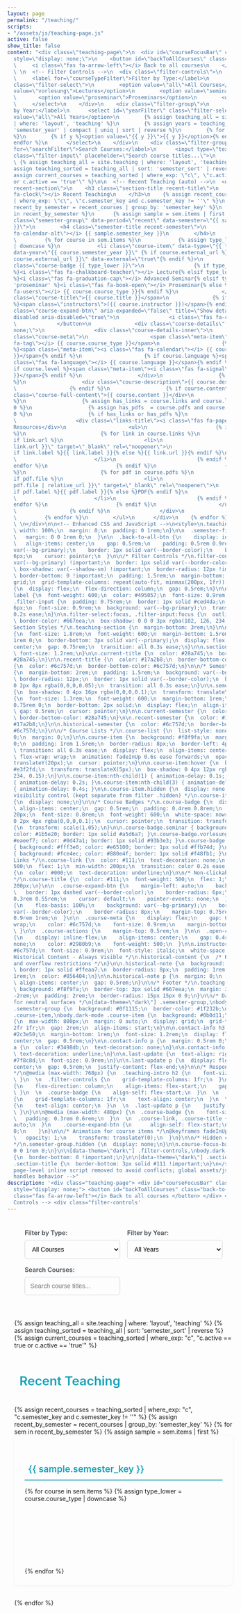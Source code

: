 ```yaml
---
layout: page
permalink: "/teaching/"
scripts:
- "/assets/js/teaching-page.js"
active: false
show_title: false
content: "<div class=\"teaching-page\">\n  <div id=\"courseFocusBar\" class=\"course-focus-bar\"
  style=\"display: none;\">\n    <button id=\"backToAllCourses\" class=\"back-to-all-btn\">\n
  \     <i class=\"fas fa-arrow-left\"></i> Back to all courses\n    </button>\n  </div>\n
  \ \n  <!-- Filter Controls -->\n  <div class=\"filter-controls\">\n    <div class=\"filter-group\">\n
  \     <label for=\"courseTypeFilter\">Filter by Type:</label>\n      <select id=\"courseTypeFilter\"
  class=\"filter-select\">\n        <option value=\"all\">All Courses</option>\n        <option
  value=\"vorlesung\">Lectures</option>\n        <option value=\"seminar\">Seminars</option>\n
  \       <option value=\"proseminar\">Proseminars</option>\n        <option value=\"hauptseminar\">Hauptseminars</option>\n
  \     </select>\n    </div>\n    <div class=\"filter-group\">\n      <label for=\"yearFilter\">Filter
  by Year:</label>\n      <select id=\"yearFilter\" class=\"filter-select\">\n        <option
  value=\"all\">All Years</option>\n        {% assign teaching_all = site.teaching
  | where: 'layout', 'teaching' %}\n        {% assign years = teaching_all | map:
  'semester_year' | compact | uniq | sort | reverse %}\n        {% for y in years
  %}\n        {% if y %}<option value=\"{{ y }}\">{{ y }}</option>{% endif %}\n        {%
  endfor %}\n      </select>\n    </div>\n    <div class=\"filter-group\">\n      <label
  for=\"searchFilter\">Search Courses:</label>\n      <input type=\"text\" id=\"searchFilter\"
  class=\"filter-input\" placeholder=\"Search course titles...\">\n    </div>\n  </div>\n\n
  \ {% assign teaching_all = site.teaching | where: 'layout', 'teaching' %}\n  {%
  assign teaching_sorted = teaching_all | sort: 'semester_sort' | reverse %}\n  {%
  assign current_courses = teaching_sorted | where_exp: \"c\", \"c.active == true
  or c.active == 'true'\" %}\n\n  <!-- Recent Teaching (auto) -->\n  <div class=\"teaching-section
  recent-section\">\n    <h3 class=\"section-title recent-title\">\n      <i class=\"fas
  fa-clock\"></i> Recent Teaching\n    </h3>\n    {% assign recent_courses = teaching_sorted
  | where_exp: \"c\", \"c.semester_key and c.semester_key != ''\" %}\n    {% assign
  recent_by_semester = recent_courses | group_by: 'semester_key' %}\n    {% for sem
  in recent_by_semester %}\n      {% assign sample = sem.items | first %}\n      <div
  class=\"semester-group\" data-period=\"recent\" data-semester=\"{{ sample.semester_key
  }}\">\n        <h4 class=\"semester-title recent-semester\">\n          <i class=\"fas
  fa-calendar-alt\"></i> {{ sample.semester_key }}\n        </h4>\n        <ul class=\"course-list\">\n
  \         {% for course in sem.items %}\n            {% assign type_lower = course.course_type
  | downcase %}\n            <li class=\"course-item\" data-type=\"{{ type_lower }}\"
  data-year=\"{{ course.semester_year }}\" {% if course.external_url %}data-course-url=\"{{
  course.external_url }}\" data-external=\"true\"{% endif %}>\n              <span
  class=\"course-badge {{ type_lower }}\">\n                {% if type_lower == 'vorlesung'
  %}<i class=\"fas fa-chalkboard-teacher\"></i> Lecture{% elsif type_lower == 'hauptseminar'
  %}<i class=\"fas fa-graduation-cap\"></i> Advanced Seminar{% elsif type_lower ==
  'proseminar' %}<i class=\"fas fa-book-open\"></i> Proseminar{% else %}<i class=\"fas
  fa-users\"></i> {{ course.course_type }}{% endif %}\n              </span>\n              <span
  class=\"course-title\">{{ course.title }}</span>\n              {% if course.instructor
  %}<span class=\"instructors\">({{ course.instructor }})</span>{% endif %}\n              <button
  class=\"course-expand-btn\" aria-expanded=\"false\" title=\"Show details\" tabindex=\"-1\"
  disabled aria-disabled=\"true\">\n                <i class=\"fas fa-chevron-down\"></i>\n
  \             </button>\n              <div class=\"course-details\" style=\"display:
  none;\">\n                <div class=\"course-details-inner\">\n                  <div
  class=\"course-meta\">\n                    <span class=\"meta-item\"><i class=\"fas
  fa-tag\"></i> {{ course.course_type }}</span>\n                    {% if course.semester_key
  %}<span class=\"meta-item\"><i class=\"fas fa-calendar\"></i> {{ course.semester_key
  }}</span>{% endif %}\n                    {% if course.language %}<span class=\"meta-item\"><i
  class=\"fas fa-language\"></i> {{ course.language }}</span>{% endif %}\n                    {%
  if course.level %}<span class=\"meta-item\"><i class=\"fas fa-signal\"></i> {{ course.level
  }}</span>{% endif %}\n                  </div>\n                  {% if course.description
  %}\n                  <div class=\"course-description\">{{ course.description }}</div>\n
  \                 {% endif %}\n                  {% if course.content %}\n                  <div
  class=\"course-full-content\">{{ course.content }}</div>\n                  {% endif
  %}\n                  {% assign has_links = course.links and course.links.size >
  0 %}\n                  {% assign has_pdfs  = course.pdfs and course.pdfs.size >
  0 %}\n                  {% if has_links or has_pdfs %}\n                  <div class=\"course-links\">\n
  \                   <div class=\"links-title\"><i class=\"fas fa-paperclip\"></i>
  Resources</div>\n                    <ul>\n                      {% if has_links
  %}\n                        {% for link in course.links %}\n                          {%
  if link.url %}\n                          <li>\n                            <a href=\"{{
  link.url }}\" target=\"_blank\" rel=\"noopener\">\n                              {%
  if link.label %}{{ link.label }}{% else %}{{ link.url }}{% endif %}\n                            </a>\n
  \                         </li>\n                          {% endif %}\n                        {%
  endfor %}\n                      {% endif %}\n                      {% if has_pdfs
  %}\n                        {% for pdf in course.pdfs %}\n                          {%
  if pdf.file %}\n                          <li>\n                            <a href=\"{{
  pdf.file | relative_url }}\" target=\"_blank\" rel=\"noopener\">\n                              {%
  if pdf.label %}{{ pdf.label }}{% else %}PDF{% endif %}\n                            </a>\n
  \                         </li>\n                          {% endif %}\n                        {%
  endfor %}\n                      {% endif %}\n                    </ul>\n                  </div>\n
  \                 {% endif %}\n                </div>\n              </div>\n            </li>\n
  \         {% endfor %}\n        </ul>\n      </div>\n    {% endfor %}\n  </div>\n\n\n
  \ \n</div>\n\n<!-- Enhanced CSS and JavaScript -->\n<style>\n.teaching-page {\n
  \ width: 100%;\n  margin: 0;\n  padding: 0 1rem;\n}\n\n  .semester-filter-bar {\n
  \   margin: 0 0 1rem 0;\n  }\n\n  .back-to-all-btn {\n    display: inline-flex;\n
  \   align-items: center;\n    gap: 0.5rem;\n    padding: 0.5rem 0.9rem;\n    background:
  var(--bg-primary);\n    border: 1px solid var(--border-color);\n    border-radius:
  6px;\n    cursor: pointer;\n  }\n\n/* Filter Controls */\n.filter-controls {\n  background:
  var(--bg-primary) !important;\n  border: 1px solid var(--border-color) !important;\n
  \ box-shadow: var(--shadow-sm) !important;\n  border-radius: 12px !important;\n
  \ border-bottom: 0 !important;\n  padding: 1.5rem;\n  margin-bottom: 2rem;\n  display:
  grid;\n  grid-template-columns: repeat(auto-fit, minmax(200px, 1fr));\n  gap: 1rem;\n}\n\n.filter-group
  {\n  display: flex;\n  flex-direction: column;\n  gap: 0.5rem;\n}\n\n.filter-group
  label {\n  font-weight: 600;\n  color: #495057;\n  font-size: 0.9rem;\n}\n\n.filter-select,
  .filter-input {\n  padding: 0.75rem;\n  border: 1px solid #ced4da;\n  border-radius:
  6px;\n  font-size: 0.9rem;\n  background: var(--bg-primary);\n  transition: all
  0.2s ease;\n}\n\n.filter-select:focus, .filter-input:focus {\n  outline: none;\n
  \ border-color: #667eea;\n  box-shadow: 0 0 0 3px rgba(102, 126, 234, 0.1);\n}\n\n/*
  Section Styles */\n.teaching-section {\n  margin-bottom: 3rem;\n}\n\n.section-title
  {\n  font-size: 1.8rem;\n  font-weight: 600;\n  margin-bottom: 1.5rem;\n  padding:
  1rem 0;\n  border-bottom: 3px solid var(--primary);\n  display: flex;\n  align-items:
  center;\n  gap: 0.75rem;\n  transition: all 0.3s ease;\n}\n\n.section-title i {\n
  \ font-size: 1.2rem;\n}\n\n.current-title {\n  color: #28a745;\n  border-bottom-color:
  #28a745;\n}\n\n.recent-title {\n  color: #17a2b8;\n  border-bottom-color: #17a2b8;\n}\n\n.historical-title
  {\n  color: #6c757d;\n  border-bottom-color: #6c757d;\n}\n\n/* Semester Groups */\n.semester-group
  {\n  margin-bottom: 2rem;\n  padding: 1.5rem;\n  background: var(--bg-primary);\n
  \ border-radius: 12px;\n  border: 1px solid var(--border-color);\n  box-shadow:
  0 2px 8px rgba(0,0,0,0.05);\n  transition: all 0.3s ease;\n}\n\n.semester-group:hover
  {\n  box-shadow: 0 4px 16px rgba(0,0,0,0.1);\n  transform: translateY(-2px);\n}\n\n.semester-title
  {\n  font-size: 1.3rem;\n  font-weight: 600;\n  margin-bottom: 1rem;\n  padding:
  0.75rem 0;\n  border-bottom: 2px solid;\n  display: flex;\n  align-items: center;\n
  \ gap: 0.5rem;\n  cursor: pointer;\n}\n\n.current-semester {\n  color: #28a745;\n
  \ border-bottom-color: #28a745;\n}\n\n.recent-semester {\n  color: #17a2b8;\n  border-bottom-color:
  #17a2b8;\n}\n\n.historical-semester {\n  color: #6c757d;\n  border-bottom-color:
  #6c757d;\n}\n\n/* Course Lists */\n.course-list {\n  list-style: none;\n  padding:
  0;\n  margin: 0;\n}\n\n.course-item {\n  background: #f8f9fa;\n  margin: 0.75rem
  0;\n  padding: 1rem 1.5rem;\n  border-radius: 8px;\n  border-left: 4px solid #667eea;\n
  \ transition: all 0.3s ease;\n  display: flex;\n  align-items: center;\n  gap: 1rem;\n
  \ flex-wrap: wrap;\n  animation: fadeInUp 0.6s ease forwards;\n  opacity: 0;\n  transform:
  translateY(20px);\n  cursor: pointer;\n}\n\n.course-item:hover {\n  background:
  #e3f2fd;\n  transform: translateX(5px);\n  box-shadow: 0 4px 12px rgba(102, 126,
  234, 0.15);\n}\n\n.course-item:nth-child(1) { animation-delay: 0.1s; }\n.course-item:nth-child(2)
  { animation-delay: 0.2s; }\n.course-item:nth-child(3) { animation-delay: 0.3s; }\n.course-item:nth-child(4)
  { animation-delay: 0.4s; }\n\n.course-item.hidden {\n  display: none;\n}\n\n/* Focus-mode
  visibility control (kept separate from filter .hidden) */\n.course-item.focus-hidden,\n.semester-group.focus-hidden
  {\n  display: none;\n}\n\n/* Course Badges */\n.course-badge {\n  display: inline-flex;\n
  \ align-items: center;\n  gap: 0.5rem;\n  padding: 0.4rem 0.8rem;\n  border-radius:
  20px;\n  font-size: 0.8rem;\n  font-weight: 600;\n  white-space: nowrap;\n  box-shadow:
  0 2px 4px rgba(0,0,0,0.1);\n  cursor: pointer;\n  transition: transform 0.2s ease;\n}\n\n.course-badge:hover
  {\n  transform: scale(1.05);\n}\n\n.course-badge.seminar { background: #e8f5e8;
  color: #1b5e20; border: 1px solid #a5d6a7; }\n.course-badge.vorlesung { background:
  #eaeef7; color: #0d47a1; border: 1px solid #93b3e3; }\n.course-badge.proseminar
  { background: #fff3e0; color: #e65100; border: 1px solid #ffb74d; }\n.course-badge.hauptseminar
  { background: #fce4ec; color: #880e4f; border: 1px solid #f48fb1; }\n\n/* Course
  Links */\n.course-link {\n  color: #111;\n  text-decoration: none;\n  font-weight:
  500;\n  flex: 1;\n  min-width: 200px;\n  transition: color 0.2s ease;\n}\n\n.course-link:hover
  {\n  color: #000;\n  text-decoration: underline;\n}\n\n/* Non-clickable course title
  */\n.course-title {\n  color: #111;\n  font-weight: 500;\n  flex: 1;\n  min-width:
  200px;\n}\n\n  .course-expand-btn {\n    margin-left: auto;\n    background: transparent;\n
  \   border: 1px dashed var(--border-color);\n    border-radius: 6px;\n    padding:
  0.3rem 0.55rem;\n    cursor: default;\n    pointer-events: none;\n  }\n\n  .course-details
  {\n    flex-basis: 100%;\n    background: var(--bg-primary);\n    border: 1px solid
  var(--border-color);\n    border-radius: 8px;\n    margin-top: 0.75rem;\n    padding:
  0.9rem 1rem;\n  }\n\n  .course-meta {\n    display: flex;\n    gap: 0.75rem;\n    flex-wrap:
  wrap;\n    color: #6c757d;\n    font-size: 0.9rem;\n    margin-bottom: 0.4rem;\n
  \ }\n\n  .course-actions {\n    margin-top: 0.5rem;\n  }\n\n  .open-course-page
  {\n    display: inline-flex;\n    align-items: center;\n    gap: 0.4rem;\n    text-decoration:
  none;\n    color: #2980b9;\n    font-weight: 500;\n  }\n\n.instructors {\n  color:
  #6c757d;\n  font-size: 0.9rem;\n  font-style: italic;\n  white-space: nowrap;\n}\n\n/*
  Historical Content - Always Visible */\n.historical-content {\n  /* Remove max-height
  and overflow restrictions */\n}\n\n.historical-note {\n  background: #fff3cd;\n
  \ border: 1px solid #ffeaa7;\n  border-radius: 8px;\n  padding: 1rem;\n  margin-top:
  1rem;\n  color: #856404;\n}\n\n.historical-note p {\n  margin: 0;\n  display: flex;\n
  \ align-items: center;\n  gap: 0.5rem;\n}\n\n/* Footer */\n.teaching-footer {\n
  \ background: #f8f9fa;\n  border-top: 3px solid #667eea;\n  margin: 3rem -2rem -2rem
  -2rem;\n  padding: 2rem;\n  border-radius: 15px 15px 0 0;\n}\n\n/* Dark mode cleanup
  for neutral surfaces */\n[data-theme=\"dark\"] .semester-group,\nbody.dark-mode
  .semester-group {\n  background: #0f1115;\n  border-color: #1f232b;\n}\n\n[data-theme=\"dark\"]
  .course-item,\nbody.dark-mode .course-item {\n  background: #0b0d11;\n}\n\n.footer-content
  {\n  max-width: 800px;\n  margin: 0 auto;\n  display: grid;\n  grid-template-columns:
  2fr 1fr;\n  gap: 2rem;\n  align-items: start;\n}\n\n.contact-info h3 {\n  color:
  #2c3e50;\n  margin-bottom: 1rem;\n  font-size: 1.2rem;\n  display: flex;\n  align-items:
  center;\n  gap: 0.5rem;\n}\n\n.contact-info p {\n  margin: 0.5rem 0;\n  color: #555;\n}\n\n.contact-info
  a {\n  color: #3498db;\n  text-decoration: none;\n}\n\n.contact-info a:hover {\n
  \ text-decoration: underline;\n}\n\n.last-update {\n  text-align: right;\n  color:
  #7f8c8d;\n  font-size: 0.9rem;\n}\n\n.last-update p {\n  display: flex;\n  align-items:
  center;\n  gap: 0.5rem;\n  justify-content: flex-end;\n}\n\n/* Responsive Design
  */\n@media (max-width: 768px) {\n  .teaching-intro h2 {\n    font-size: 2rem;\n
  \ }\n  \n  .filter-controls {\n    grid-template-columns: 1fr;\n  }\n  \n  .course-item
  {\n    flex-direction: column;\n    align-items: flex-start;\n    gap: 0.5rem;\n
  \ }\n  \n  .course-badge {\n    align-self: flex-start;\n  }\n  \n  .footer-content
  {\n    grid-template-columns: 1fr;\n    text-align: center;\n  }\n  \n  .last-update
  {\n    text-align: center;\n  }\n  \n  .last-update p {\n    justify-content: center;\n
  \ }\n}\n\n@media (max-width: 480px) {\n  .course-badge {\n    font-size: 0.7rem;\n
  \   padding: 0.3rem 0.6rem;\n  }\n  \n  .course-link, .course-title {\n    min-width:
  auto;\n  }\n    .course-expand-btn {\n      align-self: flex-start;\n      margin-left:
  0;\n    }\n}\n\n/* Animation for course items */\n@keyframes fadeInUp {\n  to {\n
  \   opacity: 1;\n    transform: translateY(0);\n  }\n}\n\n/* Hidden class for filtering
  */\n.semester-group.hidden {\n  display: none;\n}\n\n.course-focus-bar {\n  margin:
  0 0 1rem 0;\n}\n\n[data-theme=\"dark\"] .filter-controls,\nbody.dark-mode .filter-controls
  {\n  border-bottom: 0 !important;\n}\n\n[data-theme=\"dark\"] .section-title,\nbody.dark-mode
  .section-title {\n  border-bottom: 3px solid #111 !important;\n}\n</style>\n\n<!--
  page-level inline script removed to avoid conflicts; global assets/js/teaching-page.js
  handles behavior -->"
description: '<div class="teaching-page"> <div id="courseFocusBar" class="course-focus-bar"
  style="display: none;"> <button id="backToAllCourses" class="back-to-all-btn"> <i
  class="fas fa-arrow-left"></i> Back to all courses </button> </div> <!-- Filter
  Controls --> <div class="filter-controls'
---
```

<div class="teaching-page">
  <div id="courseFocusBar" class="course-focus-bar" style="display: none;">
    <button id="backToAllCourses" class="back-to-all-btn">
      <i class="fas fa-arrow-left"></i> Back to all courses
    </button>
  </div>
  
  <!-- Filter Controls -->
  <div class="filter-controls">
    <div class="filter-group">
      <label for="courseTypeFilter">Filter by Type:</label>
      <select id="courseTypeFilter" class="filter-select">
        <option value="all">All Courses</option>
        <option value="vorlesung">Lectures</option>
        <option value="seminar">Seminars</option>
        <option value="proseminar">Proseminars</option>
        <option value="hauptseminar">Hauptseminars</option>
      </select>
    </div>
    <div class="filter-group">
      <label for="yearFilter">Filter by Year:</label>
      <select id="yearFilter" class="filter-select">
        <option value="all">All Years</option>
        {% assign teaching_all = site.teaching | where: 'layout', 'teaching' %}
        {% assign years = teaching_all | map: 'semester_year' | compact | uniq | sort | reverse %}
        {% for y in years %}
        {% if y %}<option value="{{ y }}">{{ y }}</option>{% endif %}
        {% endfor %}
      </select>
    </div>
    <div class="filter-group">
      <label for="searchFilter">Search Courses:</label>
      <input type="text" id="searchFilter" class="filter-input" placeholder="Search course titles...">
    </div>
  </div>

  {% assign teaching_all = site.teaching | where: 'layout', 'teaching' %}
  {% assign teaching_sorted = teaching_all | sort: 'semester_sort' | reverse %}
  {% assign current_courses = teaching_sorted | where_exp: "c", "c.active == true or c.active == 'true'" %}

  <!-- Recent Teaching (auto) -->
  <div class="teaching-section recent-section">
    <h3 class="section-title recent-title">
      <i class="fas fa-clock"></i> Recent Teaching
    </h3>
    {% assign recent_courses = teaching_sorted | where_exp: "c", "c.semester_key and c.semester_key != ''" %}
    {% assign recent_by_semester = recent_courses | group_by: 'semester_key' %}
    {% for sem in recent_by_semester %}
      {% assign sample = sem.items | first %}
      <div class="semester-group" data-period="recent" data-semester="{{ sample.semester_key }}">
        <h4 class="semester-title recent-semester">
          <i class="fas fa-calendar-alt"></i> {{ sample.semester_key }}
        </h4>
        <ul class="course-list">
          {% for course in sem.items %}
            {% assign type_lower = course.course_type | downcase %}
            <li class="course-item" data-type="{{ type_lower }}" data-year="{{ course.semester_year }}" {% if course.external_url %}data-course-url="{{ course.external_url }}" data-external="true"{% endif %}>
              <span class="course-badge {{ type_lower }}">
                {% if type_lower == 'vorlesung' %}<i class="fas fa-chalkboard-teacher"></i> Lecture{% elsif type_lower == 'hauptseminar' %}<i class="fas fa-graduation-cap"></i> Advanced Seminar{% elsif type_lower == 'proseminar' %}<i class="fas fa-book-open"></i> Proseminar{% else %}<i class="fas fa-users"></i> {{ course.course_type }}{% endif %}
              </span>
              <span class="course-title">{{ course.title }}</span>
              {% if course.instructor %}<span class="instructors">({{ course.instructor }})</span>{% endif %}
              <button class="course-expand-btn" aria-expanded="false" title="Show details" tabindex="-1" disabled aria-disabled="true">
                <i class="fas fa-chevron-down"></i>
              </button>
              <div class="course-details" style="display: none;">
                <div class="course-details-inner">
                  <div class="course-meta">
                    <span class="meta-item"><i class="fas fa-tag"></i> {{ course.course_type }}</span>
                    {% if course.semester_key %}<span class="meta-item"><i class="fas fa-calendar"></i> {{ course.semester_key }}</span>{% endif %}
                    {% if course.language %}<span class="meta-item"><i class="fas fa-language"></i> {{ course.language }}</span>{% endif %}
                    {% if course.level %}<span class="meta-item"><i class="fas fa-signal"></i> {{ course.level }}</span>{% endif %}
                  </div>
                  {% if course.description %}
                  <div class="course-description">{{ course.description }}</div>
                  {% endif %}
                  {% if course.content %}
                  <div class="course-full-content">{{ course.content }}</div>
                  {% endif %}
                  {% assign has_links = course.links and course.links.size > 0 %}
                  {% assign has_pdfs  = course.pdfs and course.pdfs.size > 0 %}
                  {% if has_links or has_pdfs %}
                  <div class="course-links">
                    <div class="links-title"><i class="fas fa-paperclip"></i> Resources</div>
                    <ul>
                      {% if has_links %}
                        {% for link in course.links %}
                          {% if link.url %}
                          <li>
                            <a href="{{ link.url }}" target="_blank" rel="noopener">
                              {% if link.label %}{{ link.label }}{% else %}{{ link.url }}{% endif %}
                            </a>
                          </li>
                          {% endif %}
                        {% endfor %}
                      {% endif %}
                      {% if has_pdfs %}
                        {% for pdf in course.pdfs %}
                          {% if pdf.file %}
                          <li>
                            <a href="{{ pdf.file | relative_url }}" target="_blank" rel="noopener">
                              {% if pdf.label %}{{ pdf.label }}{% else %}PDF{% endif %}
                            </a>
                          </li>
                          {% endif %}
                        {% endfor %}
                      {% endif %}
                    </ul>
                  </div>
                  {% endif %}
                </div>
              </div>
            </li>
          {% endfor %}
        </ul>
      </div>
    {% endfor %}
  </div>


  
</div>

<!-- Enhanced CSS and JavaScript -->
<style>
.teaching-page {
  width: 100%;
  margin: 0;
  padding: 0 1rem;
}

  .semester-filter-bar {
    margin: 0 0 1rem 0;
  }

  .back-to-all-btn {
    display: inline-flex;
    align-items: center;
    gap: 0.5rem;
    padding: 0.5rem 0.9rem;
    background: var(--bg-primary);
    border: 1px solid var(--border-color);
    border-radius: 6px;
    cursor: pointer;
  }

/* Filter Controls */
.filter-controls {
  background: var(--bg-primary) !important;
  border: 1px solid var(--border-color) !important;
  box-shadow: var(--shadow-sm) !important;
  border-radius: 12px !important;
  border-bottom: 0 !important;
  padding: 1.5rem;
  margin-bottom: 2rem;
  display: grid;
  grid-template-columns: repeat(auto-fit, minmax(200px, 1fr));
  gap: 1rem;
}

.filter-group {
  display: flex;
  flex-direction: column;
  gap: 0.5rem;
}

.filter-group label {
  font-weight: 600;
  color: #495057;
  font-size: 0.9rem;
}

.filter-select, .filter-input {
  padding: 0.75rem;
  border: 1px solid #ced4da;
  border-radius: 6px;
  font-size: 0.9rem;
  background: var(--bg-primary);
  transition: all 0.2s ease;
}

.filter-select:focus, .filter-input:focus {
  outline: none;
  border-color: #667eea;
  box-shadow: 0 0 0 3px rgba(102, 126, 234, 0.1);
}

/* Section Styles */
.teaching-section {
  margin-bottom: 3rem;
}

.section-title {
  font-size: 1.8rem;
  font-weight: 600;
  margin-bottom: 1.5rem;
  padding: 1rem 0;
  border-bottom: 3px solid var(--primary);
  display: flex;
  align-items: center;
  gap: 0.75rem;
  transition: all 0.3s ease;
}

.section-title i {
  font-size: 1.2rem;
}

.current-title {
  color: #28a745;
  border-bottom-color: #28a745;
}

.recent-title {
  color: #17a2b8;
  border-bottom-color: #17a2b8;
}

.historical-title {
  color: #6c757d;
  border-bottom-color: #6c757d;
}

/* Semester Groups */
.semester-group {
  margin-bottom: 2rem;
  padding: 1.5rem;
  background: var(--bg-primary);
  border-radius: 12px;
  border: 1px solid var(--border-color);
  box-shadow: 0 2px 8px rgba(0,0,0,0.05);
  transition: all 0.3s ease;
}

.semester-group:hover {
  box-shadow: 0 4px 16px rgba(0,0,0,0.1);
  transform: translateY(-2px);
}

.semester-title {
  font-size: 1.3rem;
  font-weight: 600;
  margin-bottom: 1rem;
  padding: 0.75rem 0;
  border-bottom: 2px solid;
  display: flex;
  align-items: center;
  gap: 0.5rem;
  cursor: pointer;
}

.current-semester {
  color: #28a745;
  border-bottom-color: #28a745;
}

.recent-semester {
  color: #17a2b8;
  border-bottom-color: #17a2b8;
}

.historical-semester {
  color: #6c757d;
  border-bottom-color: #6c757d;
}

/* Course Lists */
.course-list {
  list-style: none;
  padding: 0;
  margin: 0;
}

.course-item {
  background: #f8f9fa;
  margin: 0.75rem 0;
  padding: 1rem 1.5rem;
  border-radius: 8px;
  border-left: 4px solid #667eea;
  transition: all 0.3s ease;
  display: flex;
  align-items: center;
  gap: 1rem;
  flex-wrap: wrap;
  animation: fadeInUp 0.6s ease forwards;
  opacity: 0;
  transform: translateY(20px);
  cursor: pointer;
}

.course-item:hover {
  background: #e3f2fd;
  transform: translateX(5px);
  box-shadow: 0 4px 12px rgba(102, 126, 234, 0.15);
}

.course-item:nth-child(1) { animation-delay: 0.1s; }
.course-item:nth-child(2) { animation-delay: 0.2s; }
.course-item:nth-child(3) { animation-delay: 0.3s; }
.course-item:nth-child(4) { animation-delay: 0.4s; }

.course-item.hidden {
  display: none;
}

/* Focus-mode visibility control (kept separate from filter .hidden) */
.course-item.focus-hidden,
.semester-group.focus-hidden {
  display: none;
}

/* Course Badges */
.course-badge {
  display: inline-flex;
  align-items: center;
  gap: 0.5rem;
  padding: 0.4rem 0.8rem;
  border-radius: 20px;
  font-size: 0.8rem;
  font-weight: 600;
  white-space: nowrap;
  box-shadow: 0 2px 4px rgba(0,0,0,0.1);
  cursor: pointer;
  transition: transform 0.2s ease;
}

.course-badge:hover {
  transform: scale(1.05);
}

.course-badge.seminar { background: #e8f5e8; color: #1b5e20; border: 1px solid #a5d6a7; }
.course-badge.vorlesung { background: #eaeef7; color: #0d47a1; border: 1px solid #93b3e3; }
.course-badge.proseminar { background: #fff3e0; color: #e65100; border: 1px solid #ffb74d; }
.course-badge.hauptseminar { background: #fce4ec; color: #880e4f; border: 1px solid #f48fb1; }

/* Course Links */
.course-link {
  color: #111;
  text-decoration: none;
  font-weight: 500;
  flex: 1;
  min-width: 200px;
  transition: color 0.2s ease;
}

.course-link:hover {
  color: #000;
  text-decoration: underline;
}

/* Non-clickable course title */
.course-title {
  color: #111;
  font-weight: 500;
  flex: 1;
  min-width: 200px;
}

  .course-expand-btn {
    margin-left: auto;
    background: transparent;
    border: 1px dashed var(--border-color);
    border-radius: 6px;
    padding: 0.3rem 0.55rem;
    cursor: default;
    pointer-events: none;
  }

  .course-details {
    flex-basis: 100%;
    background: var(--bg-primary);
    border: 1px solid var(--border-color);
    border-radius: 8px;
    margin-top: 0.75rem;
    padding: 0.9rem 1rem;
  }

  .course-meta {
    display: flex;
    gap: 0.75rem;
    flex-wrap: wrap;
    color: #6c757d;
    font-size: 0.9rem;
    margin-bottom: 0.4rem;
  }

  .course-actions {
    margin-top: 0.5rem;
  }

  .open-course-page {
    display: inline-flex;
    align-items: center;
    gap: 0.4rem;
    text-decoration: none;
    color: #2980b9;
    font-weight: 500;
  }

.instructors {
  color: #6c757d;
  font-size: 0.9rem;
  font-style: italic;
  white-space: nowrap;
}

/* Historical Content - Always Visible */
.historical-content {
  /* Remove max-height and overflow restrictions */
}

.historical-note {
  background: #fff3cd;
  border: 1px solid #ffeaa7;
  border-radius: 8px;
  padding: 1rem;
  margin-top: 1rem;
  color: #856404;
}

.historical-note p {
  margin: 0;
  display: flex;
  align-items: center;
  gap: 0.5rem;
}

/* Footer */
.teaching-footer {
  background: #f8f9fa;
  border-top: 3px solid #667eea;
  margin: 3rem -2rem -2rem -2rem;
  padding: 2rem;
  border-radius: 15px 15px 0 0;
}

/* Dark mode cleanup for neutral surfaces */
[data-theme="dark"] .semester-group,
body.dark-mode .semester-group {
  background: #0f1115;
  border-color: #1f232b;
}

[data-theme="dark"] .course-item,
body.dark-mode .course-item {
  background: #0b0d11;
}

.footer-content {
  max-width: 800px;
  margin: 0 auto;
  display: grid;
  grid-template-columns: 2fr 1fr;
  gap: 2rem;
  align-items: start;
}

.contact-info h3 {
  color: #2c3e50;
  margin-bottom: 1rem;
  font-size: 1.2rem;
  display: flex;
  align-items: center;
  gap: 0.5rem;
}

.contact-info p {
  margin: 0.5rem 0;
  color: #555;
}

.contact-info a {
  color: #3498db;
  text-decoration: none;
}

.contact-info a:hover {
  text-decoration: underline;
}

.last-update {
  text-align: right;
  color: #7f8c8d;
  font-size: 0.9rem;
}

.last-update p {
  display: flex;
  align-items: center;
  gap: 0.5rem;
  justify-content: flex-end;
}

/* Responsive Design */
@media (max-width: 768px) {
  .teaching-intro h2 {
    font-size: 2rem;
  }
  
  .filter-controls {
    grid-template-columns: 1fr;
  }
  
  .course-item {
    flex-direction: column;
    align-items: flex-start;
    gap: 0.5rem;
  }
  
  .course-badge {
    align-self: flex-start;
  }
  
  .footer-content {
    grid-template-columns: 1fr;
    text-align: center;
  }
  
  .last-update {
    text-align: center;
  }
  
  .last-update p {
    justify-content: center;
  }
}

@media (max-width: 480px) {
  .course-badge {
    font-size: 0.7rem;
    padding: 0.3rem 0.6rem;
  }
  
  .course-link, .course-title {
    min-width: auto;
  }
    .course-expand-btn {
      align-self: flex-start;
      margin-left: 0;
    }
}

/* Animation for course items */
@keyframes fadeInUp {
  to {
    opacity: 1;
    transform: translateY(0);
  }
}

/* Hidden class for filtering */
.semester-group.hidden {
  display: none;
}

.course-focus-bar {
  margin: 0 0 1rem 0;
}

[data-theme="dark"] .filter-controls,
body.dark-mode .filter-controls {
  border-bottom: 0 !important;
}

[data-theme="dark"] .section-title,
body.dark-mode .section-title {
  border-bottom: 3px solid #111 !important;
}
</style>

<!-- page-level inline script removed to avoid conflicts; global assets/js/teaching-page.js handles behavior -->
